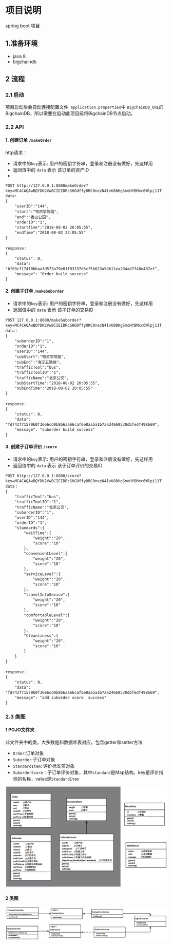 # 项目说明
spring boot 项目
## 1.准备环境
- java 8
- bigchaindb 

## 2 流程

### 2.1 启动
项目启动后会自动连接配置文件` application.properties`中 `BigchainDB_URL`的BigchainDB，所以需要在启动此项目前将BigchainDB节点启动。

### 2.2 API
#### 1. 创建订单 `/makeOrder`
http请求：
- 请求中的`key`表示: 用户的密钥字符串，登录和注册没有做好，先这样用
- 返回值中的 `data` 表示 该订单的资产ID
- 
```
POST http://127.0.0.1:8080makeOrder?key=MC4CAQAwBQYDK2VwBCIEIDRcSHGUffy8RC0nezN4IvU88HgSmoHYBMxc6Wlpj11T
data:
{	
    "userID":"144",
    "start":"物资学院路",
    "end":"香山公园",
    "orderID":"1",
    "startTime":"2018-08-02 20:05:55",
    "endTime":"2018-08-02 22:05:55"
}

response：
{
    "status": 0,
    "data": "bf03cf174f0bbaa3d573a79e01f03157d5cf5b623a5db11ea284ad7f48e487ef",
    "message": "Order build success"
}
```
#### 2. 创建子订单 `/makeSuborder`
- 请求中的`key`表示: 用户的密钥字符串，登录和注册没有做好，先这样用
- 返回值中的 `data` 表示 该子订单的交易ID

```
POST 127.0.0.1:8080/makeSuborder?key=MC4CAQAwBQYDK2VwBCIEIDRcSHGUffy8RC0nezN4IvU88HgSmoHYBMxc6Wlpj11T
data：
{
    "suborderID":"1",
    "orderID":"1", 
    "userID":"144", 
    "subStart":"物资学院路",
    "subEnd":"海淀五路居",
    "trafficTool":"bus",  
    "trafficToolID":"1",      
    "trafficName":"北京公交",
    "subStartTime":"2018-08-02 20:05:55",
    "subEndTime":"2018-08-02 20:05:55"
}

response：
{
    "status": 0,
    "data": "fd743f71579b0f36e6cd9b8b6aa66caf6e8aa5a1b7aa24669530dbfedf498b69",
    "message": "suborder build success"
}
```

#### 3. 创建子订单评价 `/score`
- 请求中的`key`表示: 用户的密钥字符串，登录和注册没有做好，先这样用
- 返回值中的 `data` 表示 该子订单评价的交易ID
```
POST http://127.0.0.1:8080/score?key=MC4CAQAwBQYDK2VwBCIEIDRcSHGUffy8RC0nezN4IvU88HgSmoHYBMxc6Wlpj11T
data：
{
    "trafficTool":"bus",
	"trafficToolID":"1",
	"trafficName":"北京公交",
    "suborderID":"1", 
    "userID":"144",
    "orderID":"1",
    "standards":{
    	"waitTime":{ 
    		"weight":"20",
    		"score":"10"
    	},
    	"convenientLevel":{ 
    		"weight":"20",
    		"score":"10"
    	},
    	"serviceLevel":{ 
    		"weight":"20",
    		"score":"10"
    	},
    	"travelInfoSevice":{ 
    		"weight":"20",
    		"score":"10"
    	},
    	"comfortableLevel":{ 
    		"weight":"20",
    		"score":"10"
    	},
    	"Cleanliness":{ 
    		"weight":"20",
    		"score":"10"
    	}
    }
}

response：
{
    "status": 0,
    "data": "fd743f71579b0f36e6cd9b8b6aa66caf6e8aa5a1b7aa24669530dbfedf498b69",
    "message": "add suborder score  success"
}
```

### 2.3 类图
#### 1 POJO文件夹 
此文件夹中的类，大多数是和数据库表对应，包含getter和setter方法
- `Order`:订单对象
- `Suborder`:子订单对象
- `StandardItem`: 评价标准项对象
- `SuborderScore`：子订单评价对象，其中`standard`是Map结构，key是评价指标的名称，value是`StandardItem`

![img1](img/POJOObject.png)

#### 2 类图

![img2](img/2.png)
